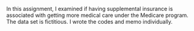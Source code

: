 In this assignment, I examined if having supplemental insurance is associated with getting more medical care under the Medicare program.
The data set is fictitious. I wrote the codes and memo individually.
